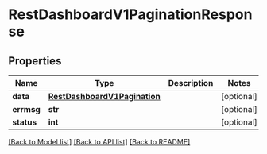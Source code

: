 # RestDashboardV1PaginationResponse

## Properties
Name | Type | Description | Notes
------------ | ------------- | ------------- | -------------
**data** | [**RestDashboardV1Pagination**](RestDashboardV1Pagination.md) |  | [optional] 
**errmsg** | **str** |  | [optional] 
**status** | **int** |  | [optional] 

[[Back to Model list]](../README.md#documentation-for-models) [[Back to API list]](../README.md#documentation-for-api-endpoints) [[Back to README]](../README.md)


